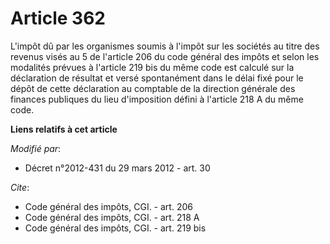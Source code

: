# Article 362

L'impôt dû par les organismes soumis à l'impôt sur les sociétés au titre des revenus visés au 5 de l'article 206 du code
général des impôts et selon les modalités prévues à l'article 219 bis du même code est calculé sur la déclaration de résultat
et versé spontanément dans le délai fixé pour le dépôt de cette déclaration au comptable de la direction générale des
finances publiques du lieu d'imposition défini à l'article 218 A du même code.

**Liens relatifs à cet article**

_Modifié par_:

  - Décret n°2012-431  du 29 mars 2012 - art. 30

_Cite_:

  - Code général des impôts, CGI. - art. 206
  - Code général des impôts, CGI. - art. 218 A
  - Code général des impôts, CGI. - art. 219 bis
